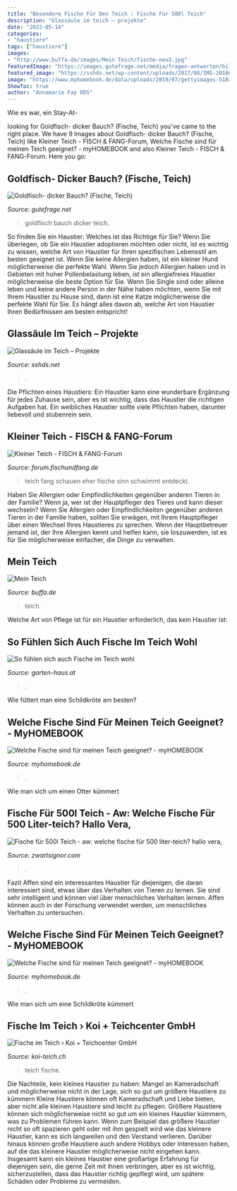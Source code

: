 ```yaml
---
title: "Besondere Fische Für Den Teich : Fische Für 500l Teich"
description: "Glassäule im teich – projekte"
date: "2022-05-14"
categories:
- "haustiere"
tags: ["haustiere"]
images:
- "http://www.buffa.de/images/Mein Teich/fische-neu3.jpg"
featuredImage: "https://images.gutefrage.net/media/fragen-antworten/bilder/244424236/2_full.jpg?v=1491827193000"
featured_image: "https://sshds.net/wp-content/uploads/2017/08/IMG-20160815-WA0002.jpg"
image: "https://www.myhomebook.de/data/uploads/2019/07/gettyimages-518347371-700x464.jpg"
ShowToc: true
author: "Annamarie Fay DDS"
---
```



Wie es war, ein Stay-At-

	

		
looking for Goldfisch- dicker Bauch? (Fische, Teich) you've came to the right place. We have 9 Images about Goldfisch- dicker Bauch? (Fische, Teich) like Kleiner Teich - FISCH &amp; FANG-Forum, Welche Fische sind für meinen Teich geeignet? - myHOMEBOOK and also Kleiner Teich - FISCH &amp; FANG-Forum. Here you go:
		
    
## Goldfisch- Dicker Bauch? (Fische, Teich)

<img loading=lazy src="https://images.gutefrage.net/media/fragen-antworten/bilder/244424236/2_full.jpg?v=1491827193000" onerror="this.onerror=null;this.src='https://tse3.mm.bing.net/th?id=OIP.NfDflmyFRC2SjsiSEZG4mgHaHa&amp;pid=15.1';" alt="Goldfisch- dicker Bauch? (Fische, Teich)">

_Source: gutefrage.net_

>goldfisch bauch dicker teich. 

	

So finden Sie ein Haustier: Welches ist das Richtige für Sie?
Wenn Sie überlegen, ob Sie ein Haustier adoptieren möchten oder nicht, ist es wichtig zu wissen, welche Art von Haustier für Ihren spezifischen Lebensstil am besten geeignet ist. Wenn Sie keine Allergien haben, ist ein kleiner Hund möglicherweise die perfekte Wahl. Wenn Sie jedoch Allergien haben und in Gebieten mit hoher Pollenbelastung leben, ist ein allergiefreies Haustier möglicherweise die beste Option für Sie. Wenn Sie Single sind oder alleine leben und keine andere Person in der Nähe haben möchten, wenn Sie mit Ihrem Haustier zu Hause sind, dann ist eine Katze möglicherweise die perfekte Wahl für Sie. Es hängt alles davon ab, welche Art von Haustier Ihren Bedürfnissen am besten entspricht!

    
## Glassäule Im Teich – Projekte

<img loading=lazy src="https://sshds.net/wp-content/uploads/2017/08/IMG-20160815-WA0002.jpg" onerror="this.onerror=null;this.src='https://tse1.mm.bing.net/th?id=OIP.5aGvKSQMqjq20PBn6v1VugHaJ4&amp;pid=15.1';" alt="Glassäule im Teich – Projekte">

_Source: sshds.net_

>. 

	

Die Pflichten eines Haustiers:
Ein Haustier kann eine wunderbare Ergänzung für jedes Zuhause sein, aber es ist wichtig, dass das Haustier die richtigen Aufgaben hat. Ein weibliches Haustier sollte viele Pflichten haben, darunter liebevoll und stubenrein sein.

    
## Kleiner Teich - FISCH &amp; FANG-Forum

<img loading=lazy src="http://fs5.directupload.net/images/170531/79297cqy.jpg" onerror="this.onerror=null;this.src='https://tse3.mm.bing.net/th?id=OIP.-295pBVXPDA-QiKDdtX-zgHaFj&amp;pid=15.1';" alt="Kleiner Teich - FISCH &amp; FANG-Forum">

_Source: forum.fischundfang.de_

>teich fang schauen eher fische sinn schwimmt entdeckt. 

	

Haben Sie Allergien oder Empfindlichkeiten gegenüber anderen Tieren in der Familie? Wenn ja, wer ist der Hauptpfleger des Tieres und kann dieser wechseln?
Wenn Sie Allergien oder Empfindlichkeiten gegenüber anderen Tieren in der Familie haben, sollten Sie erwägen, mit Ihrem Hauptpfleger über einen Wechsel Ihres Haustieres zu sprechen. Wenn der Hauptbetreuer jemand ist, der Ihre Allergien kennt und helfen kann, sie loszuwerden, ist es für Sie möglicherweise einfacher, die Dinge zu verwalten.

    
## Mein Teich

<img loading=lazy src="http://www.buffa.de/images/Mein Teich/fische-neu3.jpg" onerror="this.onerror=null;this.src='https://tse1.mm.bing.net/th?id=OIP.n4pqICbPtnGoY7ZzFPzQhgHaFj&amp;pid=15.1';" alt="Mein Teich">

_Source: buffa.de_

>teich. 

	

Welche Art von Pflege ist für ein Haustier erforderlich, das kein Haustier ist:

    
## So Fühlen Sich Auch Fische Im Teich Wohl

<img loading=lazy src="https://www.garten-haus.at/content/garten-freizeit/garten-haus/de/ziergarten_leben/2017/07/so-fuehlen-sich-auch-tiere-im-teich-wohl/_jcr_content/rtePar/richtext_870944092.fitIn.garten_rteimage_mobile.jpg/1500474952567/Gartenteich_download_4623_3_FLH.jpg" onerror="this.onerror=null;this.src='https://tse3.mm.bing.net/th?id=OIP.N0TNVnXD9QKUfOe070fWCwHaKO&amp;pid=15.1';" alt="So fühlen sich auch Fische im Teich wohl">

_Source: garten-haus.at_

>. 

	

Wie füttert man eine Schildkröte am besten?

    
## Welche Fische Sind Für Meinen Teich Geeignet? - MyHOMEBOOK

<img loading=lazy src="https://www.myhomebook.de/data/uploads/2019/08/gettyimages-98371289-700x467.jpg" onerror="this.onerror=null;this.src='https://tse3.mm.bing.net/th?id=OIP.7tk9HIPmPMgTusDawmk5cQHaE8&amp;pid=15.1';" alt="Welche Fische sind für meinen Teich geeignet? - myHOMEBOOK">

_Source: myhomebook.de_

>. 

	

Wie man sich um einen Otter kümmert

    
## Fische Für 500l Teich - Aw: Welche Fische Für 500 Liter-teich? Hallo Vera,

<img loading=lazy src="https://zwartsignor.com/stppbm/3eYV6Dj4eMThHILAjCwRWAHaNK.jpg" onerror="this.onerror=null;this.src='https://tse2.mm.bing.net/th?id=OIP.rbN98shL94aSgh4_f4e5RwAAAA&amp;pid=15.1';" alt="Fische für 500l Teich - aw: welche fische für 500 liter-teich? hallo vera,">

_Source: zwartsignor.com_

>. 

	

Fazit
Affen sind ein interessantes Haustier für diejenigen, die daran interessiert sind, etwas über das Verhalten von Tieren zu lernen. Sie sind sehr intelligent und können viel über menschliches Verhalten lernen. Affen können auch in der Forschung verwendet werden, um menschliches Verhalten zu untersuchen.

    
## Welche Fische Sind Für Meinen Teich Geeignet? - MyHOMEBOOK

<img loading=lazy src="https://www.myhomebook.de/data/uploads/2019/07/gettyimages-518347371-700x464.jpg" onerror="this.onerror=null;this.src='https://tse3.mm.bing.net/th?id=OIP.wLCZEULWN1dKK6xV_iVxeAHaE6&amp;pid=15.1';" alt="Welche Fische sind für meinen Teich geeignet? - myHOMEBOOK">

_Source: myhomebook.de_

>. 

	

Wie man sich um eine Schildkröte kümmert

    
## Fische Im Teich › Koi + Teichcenter GmbH

<img loading=lazy src="http://koi-teich.ch/wp-content/uploads/2013/07/000_Opener-Futter.jpg" onerror="this.onerror=null;this.src='https://tse3.mm.bing.net/th?id=OIP.YK1lg7x63ETm95ORuuJTGgHaE-&amp;pid=15.1';" alt="Fische im Teich › Koi + Teichcenter GmbH">

_Source: koi-teich.ch_

>teich fische. 

	

Die Nachteile, kein kleines Haustier zu haben: Mangel an Kameradschaft und möglicherweise nicht in der Lage, sich so gut um größere Haustiere zu kümmern
Kleine Haustiere können oft Kameradschaft und Liebe bieten, aber nicht alle kleinen Haustiere sind leicht zu pflegen. Größere Haustiere können sich möglicherweise nicht so gut um ein kleines Haustier kümmern, was zu Problemen führen kann. Wenn zum Beispiel das größere Haustier nicht so oft spazieren geht oder mit ihm gespielt wird wie das kleinere Haustier, kann es sich langweilen und den Verstand verlieren. Darüber hinaus können große Haustiere auch andere Hobbys oder Interessen haben, auf die das kleinere Haustier möglicherweise nicht eingehen kann. Insgesamt kann ein kleines Haustier eine großartige Erfahrung für diejenigen sein, die gerne Zeit mit ihnen verbringen, aber es ist wichtig, sicherzustellen, dass das Haustier richtig gepflegt wird, um spätere Schäden oder Probleme zu vermeiden.

